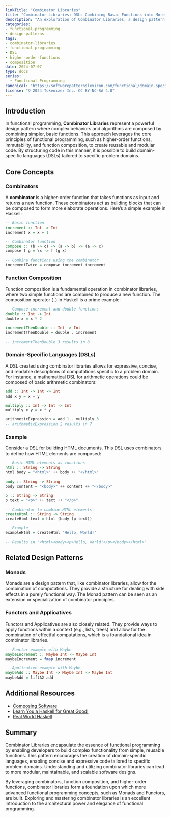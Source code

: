 ```yaml
---
linkTitle: "Combinator Libraries"
title: "Combinator Libraries: DSLs Combining Basic Functions into More Complex Behaviors"
description: "An exploration of Combinator Libraries, a design pattern in functional programming where small, simple functions are combined to create more complex behaviors, often forming domain-specific languages (DSLs)."
categories:
- functional-programming
- design-patterns
tags:
- combinator-libraries
- functional-programming
- DSL
- higher-order-functions
- composition
date: 2024-07-07
type: docs
series:
  - Functional Programming
canonical: "https://softwarepatternslexicon.com/functional/domain-specific-patterns/dsl-(domain-specific-language)/combinator-libraries"
license: "© 2024 Tokenizer Inc. CC BY-NC-SA 4.0"
---
```



## Introduction

In functional programming, **Combinator Libraries** represent a powerful design pattern where complex behaviors and algorithms are composed by combining simpler, basic functions. This approach leverages the core principles of functional programming, such as higher-order functions, immutability, and function composition, to create reusable and modular code. By structuring code in this manner, it is possible to build domain-specific languages (DSLs) tailored to specific problem domains.

## Core Concepts

### Combinators

A **combinator** is a higher-order function that takes functions as input and returns a new function. These combinators act as building blocks that can be composed to form more elaborate operations. Here’s a simple example in Haskell:

```haskell
-- Basic function
increment :: Int -> Int
increment x = x + 1

-- Combinator function
compose :: (b -> c) -> (a -> b) -> (a -> c)
compose f g = \x -> f (g x)

-- Combine functions using the combinator
incrementTwice = compose increment increment
```

### Function Composition

Function composition is a fundamental operation in combinator libraries, where two simple functions are combined to produce a new function. The composition operator (`.`) in Haskell is a prime example:

```haskell
-- Compose increment and double functions
double :: Int -> Int
double x = x * 2

incrementThenDouble :: Int -> Int
incrementThenDouble = double . increment

-- incrementThenDouble 3 results in 8
```

### Domain-Specific Languages (DSLs)

A DSL created using combinator libraries allows for expressive, concise, and readable descriptions of computations specific to a problem domain. For instance, a mathematical DSL for arithmetic operations could be composed of basic arithmetic combinators:

```haskell
add :: Int -> Int -> Int
add x y = x + y

multiply :: Int -> Int -> Int
multiply x y = x * y

arithmeticExpression = add 1 . multiply 3
-- arithmeticExpression 2 results in 7
```

### Example

Consider a DSL for building HTML documents. This DSL uses combinators to define how HTML elements are composed:

```haskell
-- Basic HTML elements as functions
html :: String -> String
html body = "<html>" ++ body ++ "</html>"

body :: String -> String
body content = "<body>" ++ content ++ "</body>"

p :: String -> String
p text = "<p>" ++ text ++ "</p>"

-- Combinator to combine HTML elements
createHtml :: String -> String
createHtml text = html (body (p text))

-- Example
exampleHtml = createHtml "Hello, World!"

-- Results in "<html><body><p>Hello, World!</p></body></html>"
```

## Related Design Patterns

### Monads

Monads are a design pattern that, like combinator libraries, allow for the combination of computations. They provide a structure for dealing with side effects in a purely functional way. The Monad pattern can be seen as an extension or specialization of combinator principles.

### Functors and Applicatives

Functors and Applicatives are also closely related. They provide ways to apply functions within a context (e.g., lists, trees) and allow for the combination of effectful computations, which is a foundational idea in combinator libraries.

```haskell
-- Functor example with Maybe
maybeIncrement :: Maybe Int -> Maybe Int
maybeIncrement = fmap increment

-- Applicative example with Maybe
maybeAdd :: Maybe Int -> Maybe Int -> Maybe Int
maybeAdd = liftA2 add
```

## Additional Resources

- [Composing Software](https://github.com/composing-com)
- [Learn You a Haskell for Great Good!](http://learnyouahaskell.com/)
- [Real World Haskell](http://book.realworldhaskell.org/)

## Summary

Combinator Libraries encapsulate the essence of functional programming by enabling developers to build complex functionality from simple, reusable functions. This pattern encourages the creation of domain-specific languages, enabling concise and expressive code tailored to specific problem domains. Understanding and utilizing combinator libraries can lead to more modular, maintainable, and scalable software designs.

By leveraging combinators, function composition, and higher-order functions, combinator libraries form a foundation upon which more advanced functional programming concepts, such as Monads and Functors, are built. Exploring and mastering combinator libraries is an excellent introduction to the architectural power and elegance of functional programming.
